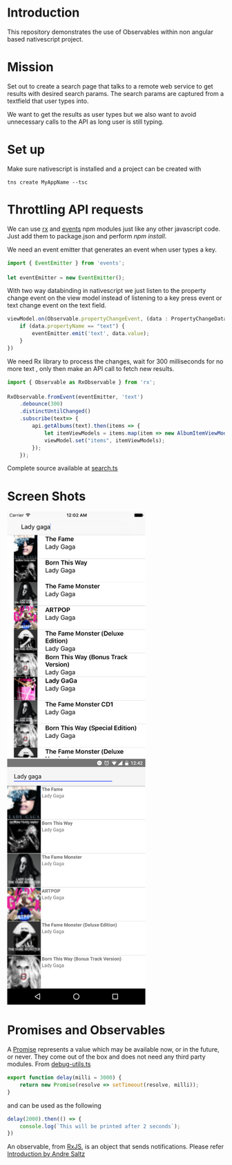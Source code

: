 # Introduction

This repository demonstrates the use of Observables within non angular based nativescript project.

# Mission

Set out to create a search page that talks to a remote web service to 
get results with desired search params. The search params are captured from a textfield that user types into.

We want to get the results as user types but we also want to avoid unnecessary calls to the API as long user is still typing.

# Set up

Make sure nativescript is installed and a project can be created with 
```
tns create MyAppName --tsc
```
# Throttling API requests
We can use [rx](https://www.npmjs.com/package/rx) and [events](https://www.npmjs.com/package/events) npm modules just like any other javascript code. Just add them to package.json and perform <i>npm install</i>. 

We need an event emitter that generates an event when user types a key. 
```javascript
import { EventEmitter } from 'events';

let eventEmitter = new EventEmitter();
```

With two way databinding in nativescript we just listen to the property change event on the view model instead of listening to a key press event or text change event on the text field.
```javascript
viewModel.on(Observable.propertyChangeEvent, (data : PropertyChangeData) => {
    if (data.propertyName == "text") {
        eventEmitter.emit('text', data.value);
    }
})
```

 We need Rx library to process the changes, wait for 300 milliseconds for no more text , only then make an API call to fetch new results.
```javascript
import { Observable as RxObservable } from 'rx';

RxObservable.fromEvent(eventEmitter, 'text')
    .debounce(300)
    .distinctUntilChanged()
    .subscribe(text=> {
        api.getAlbums(text).then(items => {
            let itemViewModels = items.map(item => new AlbumItemViewModel(item, cache))
            viewModel.set("items", itemViewModels);
        });
    });
```

Complete source available at [search.ts](./app/search/search.ts)

# Screen Shots
<img src="https://raw.githubusercontent.com/rajivnarayana/nativescript-sample-typeahead/master/APISearchResults.png" width="320"/>
<img src="https://raw.githubusercontent.com/rajivnarayana/nativescript-sample-typeahead/master/AndroidSearchResults.png" width="320"/>

# Promises and Observables

A [Promise](https://developer.mozilla.org/en/docs/Web/JavaScript/Reference/Global_Objects/Promise) represents a value which may be available now, or in the future, or never.
They come out of the box and does not need any third party modules.
From [debug-utils.ts](./app/utils/debug-utils.ts)
```javascript
export function delay(milli = 3000) {
    return new Promise(resolve => setTimeout(resolve, milli)); 
}
```
and can be used as the following 
```javascript
delay(2000).then(() => {
    console.log(`This will be printed after 2 seconds`);
})
```

An observable, from [RxJS](https://xgrommx.github.io/rx-book/content/observable/index.html), is an object that sends notifications. Please refer [Introduction by Andre Saltz](https://gist.github.com/staltz/868e7e9bc2a7b8c1f754)
